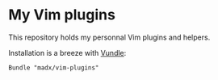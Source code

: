 My Vim plugins
==============

This repository holds my personnal Vim plugins and helpers.

Installation is a breeze with [Vundle](https://github.com/gmarik/vundle):

``` vim
Bundle "madx/vim-plugins"
```
